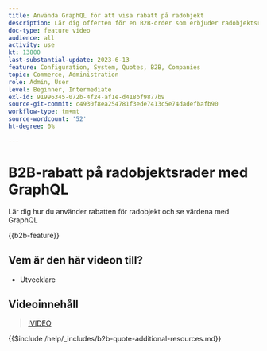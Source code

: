 ```yaml
---
title: Använda GraphQL för att visa rabatt på radobjekt
description: Lär dig offerten för en B2B-order som erbjuder radobjektsrabatt med GraphQL
doc-type: feature video
audience: all
activity: use
kt: 13800
last-substantial-update: 2023-6-13
feature: Configuration, System, Quotes, B2B, Companies
topic: Commerce, Administration
role: Admin, User
level: Beginner, Intermediate
exl-id: 91996345-072b-4f24-af1e-d418bf9877b9
source-git-commit: c4930f8ea254781f3ede7413c5e74dadefbafb90
workflow-type: tm+mt
source-wordcount: '52'
ht-degree: 0%

---
```


# B2B-rabatt på radobjektsrader med GraphQL

Lär dig hur du använder rabatten för radobjekt och se värdena med GraphQL

{{b2b-feature}}

## Vem är den här videon till?

- Utvecklare

## Videoinnehåll

>[!VIDEO](https://video.tv.adobe.com/v/3420419?learn=on)

{{$include /help/_includes/b2b-quote-additional-resources.md}}
